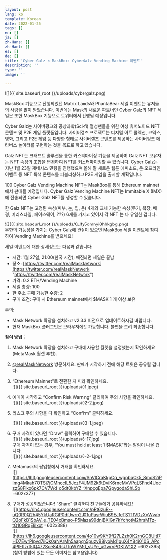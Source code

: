 ```yaml
---
layout: post
lang: ko
template: Korean
date: 2022-01-25
tags: []
en: []
ja: []
zh-Hans: []
zh-Hant: []
es: []
de: []
title: 'Cyber Galz × MaskBox: CyberGalz Vending Machine 이벤트'
description: ''
type: ''
image: ''

---
```

![]({{ site.baseurl_root }}/uploads/cybergalz.png)

MaskBox 기능으로 진행되었던 Matrix Lands와 PhantaBear 세일 이벤트는 유저들의 사랑을 많이 받았습니다. 이번에는 Mask의 새로운 파트너인 Cyber Galz의 NFT 세일은 또한 MaskBox 기능으로 트위터에서 진행될 예정입니다.

Cyber Galz는 사이버펑크와 공상과학(Sci-fi) 열성팬들을 위한 여성 휴머노이드 NFT 콘텐츠 및 P2E 게임 플랫폼입니다. 사이버갤즈 프로젝트는 디지털 아트 콜렉션, 코믹스, 영화, 그리고 P2E 게임 등 다양한 형태로 사이버갤즈 콘텐츠를 제공하는 사이버펑크 메타버스 놀이터를 구현하는 것을 목표로 하고 있습니다.

Galz NFT는 크래프트 솔루션을 통한 커스터마이징 기능을 제공하며 Galz NFT 보유자는 NFT 속성의 조합을 변경하여 NFT를 커스터마이징할 수 있습니다. Cyber Galz는 지난 1월 23일 제네시스 민팅을 진행했으며 올해 말 새로운 웹툰 에피소드, 온·오프라인 이벤트 등 NFT 특색 콘텐츠를 퍼블리싱하고 P2E 게임을 출시할 계획입니다.

100 Cyber Galz Vending Machine NFT는 MaskBox를 통해 Ethereum mainnet에서 판매될 예정입니다. Cyber Galz Vending Machine NFT는 Immitable X (IMX)에 전송되면 Cyber Galz NFT를 생성할 수 있습니다.

한 Galz NFT는 고정된 속성(피부, 눈, 입, 몸) 4개와 교체 기능한 속성(무기, 복장, 배경, 머리스타일, 페이스웨어, ???) 6개를 가지고 있어서 각 NFT 는 다 유일한 겁니다.

![]({{ site.baseurl_root }}/uploads/0_lfy5omnyi8hhkgbg.png)  
무한의 가능성을 가지는 Cyber Galz에 관심이 있으면 MaskBox 세일 이벤트에 참여하여 Vending Machine를 받으세요!

세일 이벤트에 대한 상세정보는 다음과 같습니다:

* 시간: 1월 27일, 21:00(한국 시간); 매진되면 세일은 끝남
* 장소: [https://twitter.com/realMaskNetwork](https://twitter.com/realMaskNetwork "https://twitter.com/realMaskNetwork")
* 가격: 0.2 ETH/Vending Machine
* 세일 총량: 100
* 한 주소 구매 가능한 수량: 2
* 구매 조건: 구매 시 Ethereum mainnet에서 $MASK 1 개 이상 보유

주의:

* Mask Network 확장을 설치하고 v2.3.3 버전으로 업데이트하시길 바랍니다.
* 현재 MaskBox 플러그인은 브라우저에만 가능합니다. 불편을 드려 죄송합니다.

**참여 방법：**

1. Mask Network 확장을 설치하고 구매에 사용할 월렛을 설정했는지 확인하세요(MetaMask 월렛 추천).
2. [@realMaskNetwork](https://twitter.com/realMaskNetwork) 방문하세요. 판매가 시작하기 전에 해당 트윗은 공유될 겁니다.
3. “Ethereum Mainnet”로 전환한 지 미리 확인하세요.  
   ![]({{ site.baseurl_root }}/uploads/01.jpeg)
4. 예매이 시작하고 “Confirm Risk Warning” 클리하여 주의 사항을 확인하세요.  
   ![]({{ site.baseurl_root }}/uploads/02-2.jpeg)
5. 리스크 주의 사항을 다 확인하고 “Confirm” 클릭하세요.

   ![]({{ site.baseurl_root }}/uploads/03-1.jpeg)
6. 구매 자격이 있다면 “Draw” 클릭하여 구매할 수 있습니다.  
   ![]({{ site.baseurl_root }}/uploads/6-17.jpg)  
   구매 자격이 없는 경우, “You must hold at least 1 $MASK”라는 알림이 나올 겁니다.  
   ![]({{ site.baseurl_root }}/uploads/6-2-1.jpg)
7. Metamask의 팝업창에서 거래를 확인하세요.  
   ![](https://lh3.googleusercontent.com/SnVlCraKkpCq_wgpbqCk5_8moS2iPImg4Mkah7OTSj7jCMhccIL5JczF4UM92k6tDviK6rncMvVPqLSFnd4UoczzS8Fikx6pk7CV7Wd_o5dt0kbYZ_tXnpcgEpa7GpvgodaShLSb =602x377)
8. 구매가 성공되었습니다! “Share” 클릭하여 친구들에거 공유하세요!  
   ![](https://lh4.googleusercontent.com/pRt6zuR--uQ0R0Q2h45YkUaRGiP0dfJwrp2J01uPasrWiuB9EJfeTS1TfVDzXvWvabQ2oFkB1SbAV_e_TE04xBmso-P5Maza99dnjBXiGn7kYchotM2hrsMTz-tQ10GRqEliIxot =602x388)  
   ![](https://lh6.googleusercontent.com/4o10w9KY9fi27LZzh0K2rnGC8UltI7HD7EwrPlpvd7iiQk0aNArMh5aapqn5puzvB8iyoMd1guX4Y84j010S_APc4PIEtIzrt5IQ472Sce84RsUTqWYMO_sUYe_uGwrvPGKIW1X2 =602x395)  
   (참여 방밥에 있는 모든 이미지는 참고용입니다)
